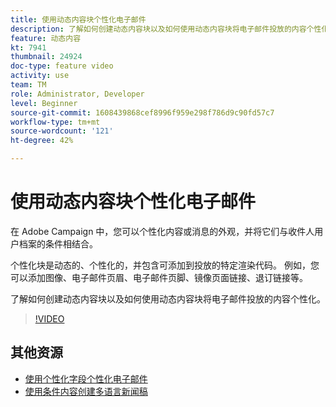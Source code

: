 ```yaml
---
title: 使用动态内容块个性化电子邮件
description: 了解如何创建动态内容块以及如何使用动态内容块将电子邮件投放的内容个性化。
feature: 动态内容
kt: 7941
thumbnail: 24924
doc-type: feature video
activity: use
team: TM
role: Administrator, Developer
level: Beginner
source-git-commit: 1608439868cef8996f959e298f786d9c90fd57c7
workflow-type: tm+mt
source-wordcount: '121'
ht-degree: 42%

---
```



# 使用动态内容块个性化电子邮件

在 Adobe Campaign 中，您可以个性化内容或消息的外观，并将它们与收件人用户档案的条件相结合。

个性化块是动态的、个性化的，并包含可添加到投放的特定渲染代码。 例如，您可以添加图像、电子邮件页眉、电子邮件页脚、镜像页面链接、退订链接等。

了解如何创建动态内容块以及如何使用动态内容块将电子邮件投放的内容个性化。

>[!VIDEO](https://video.tv.adobe.com/v/24924?quality=12)

## 其他资源

* [使用个性化字段个性化电子邮件](/help/content-creation/personalize-emails-using-personalization-fields.md)
* [使用条件内容创建多语言新闻稿](/help/content-creation/create-a-multilingual-newsletter-using-conditional-content.md)
